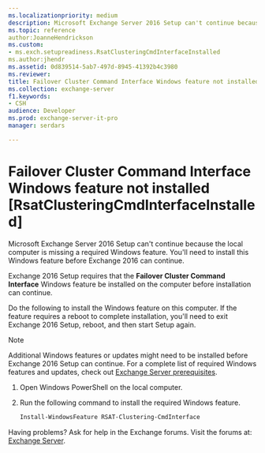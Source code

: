 ```yaml
---
ms.localizationpriority: medium
description: Microsoft Exchange Server 2016 Setup can't continue because the local computer is missing a required Windows feature. You'll need to install this Windows feature before Exchange 2016 can continue.
ms.topic: reference
author:JoanneHendrickson
ms.custom:
- ms.exch.setupreadiness.RsatClusteringCmdInterfaceInstalled
ms.author:jhendr
ms.assetid: 0d839514-5ab7-497d-8945-41392b4c3980
ms.reviewer: 
title: Failover Cluster Command Interface Windows feature not installed [RsatClusteringCmdInterfaceInstalled]
ms.collection: exchange-server
f1.keywords:
- CSH
audience: Developer
ms.prod: exchange-server-it-pro
manager: serdars

---
```


# Failover Cluster Command Interface Windows feature not installed [RsatClusteringCmdInterfaceInstalled]

Microsoft Exchange Server 2016 Setup can't continue because the local computer is missing a required Windows feature. You'll need to install this Windows feature before Exchange 2016 can continue.

Exchange 2016 Setup requires that the **Failover Cluster Command Interface** Windows feature be installed on the computer before installation can continue.

Do the following to install the Windows feature on this computer. If the feature requires a reboot to complete installation, you'll need to exit Exchange 2016 Setup, reboot, and then start Setup again.

> [!NOTE]
> Additional Windows features or updates might need to be installed before Exchange 2016 Setup can continue. For a complete list of required Windows features and updates, check out [Exchange Server prerequisites](../../plan-and-deploy/prerequisites.md).

1. Open Windows PowerShell on the local computer.

2. Run the following command to install the required Windows feature.

   ```powershell
   Install-WindowsFeature RSAT-Clustering-CmdInterface
   ```

Having problems? Ask for help in the Exchange forums. Visit the forums at: [Exchange Server](https://social.technet.microsoft.com/forums/office/home?category=exchangeserver).

